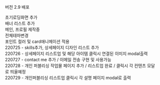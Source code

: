 버전 2.9 배포

초기로딩화면 추가<br/>
배너 리스트 추가<br/>
메인, 프로필 제작중<br/>
전체테마변경<br/>
포인트 컬러 및 card애니메이션 적용<br/>
220725 - skills추가, 상세페이지 디자인 리스트 추가<br/>
220726 - 상세페이지 리스트업 및 해당 아이템 클릭시 연결된 이미지 modal출력<br/>
220727 - contact me 추가 / 이메일 전송 구현 및 사용가능<br/>
220728 - 개인 퍼블리싱 작업물 페이지 추가 / 리스트업 완료 / 클릭시 각 컨텐츠 모달로 띄울예정<br/>
220729 - 개인퍼블리싱 리스트업 클릭시 각 설명 페이지 modal로 출력 <br/>